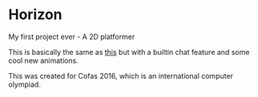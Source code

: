 # Horizon
My first project ever - A 2D platformer

This is basically the same as [this](https://github.com/TheTrio/JavaGame) but with a builtin chat feature and some cool new animations. 

This was created for Cofas 2016, which is an international computer olympiad. 
